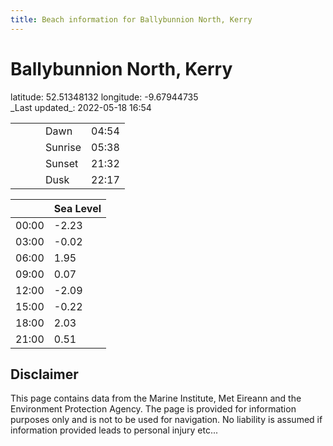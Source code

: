 ```yaml
---
title: Beach information for Ballybunnion North, Kerry
---
```

# Ballybunnion North, Kerry 

<div class="location-info">latitude: 52.51348132 longitude: -9.67944735</div>
<div class="met-eireann-warnings"></div>
_Last updated_: 2022-05-18 16:54

|   |   |   |   |   |
|---|---|---|---|---|
|   |   |   | Dawn  | 04:54 |
|   |   |   | Sunrise  | 05:38 |
|   |   |   | Sunset  | 21:32 |
|   |   |   | Dusk  | 22:17 |

<div></div>

|   | Sea Level  |
|---|---|
| 00:00 | -2.23 |
| 03:00 | -0.02 |
| 06:00 | 1.95 |
| 09:00 | 0.07 |
| 12:00 | -2.09 |
| 15:00 | -0.22 |
| 18:00 | 2.03 |
| 21:00 | 0.51 |

## Disclaimer

This page contains data from the Marine Institute,
Met Eireann and the Environment Protection Agency. The page is provided for
information purposes only and is not to be used for navigation. No liability
is assumed if information provided leads to personal injury etc...